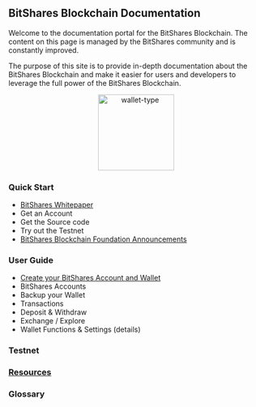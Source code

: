 ## BitShares Blockchain Documentation


Welcome to the documentation portal for the BitShares Blockchain. The
content on this page is managed by the BitShares community and is
constantly improved.

The purpose of this site is to provide in-depth documentation about the
BitShares Blockchain and make it easier for users and developers to
leverage the full power of the BitShares Blockchain.


<p align="center">
  <img src="https://github.com/bitshares/how.bitshares.works/blob/master/source/bitshares-logo.png" width="150" title="wallet-type">
</p>

### Quick Start

* [BitShares Whitepaper](http://bitshares.foundation/)
* Get an Account
* Get the Source code 
* Try out the Testnet 
* [BitShares Blockchain Foundation Announcements ](http://www.bitshares.foundation/)


### User Guide
- [Create your BitShares Account and Wallet](/bbf/user_guide/create_account.md#create-your-bitshares-account-and-wallet)
- BitShares Accounts
- Backup your Wallet
- Transactions
- Deposit & Withdraw
- Exchange / Explore
- Wallet Functions & Settings (details)

### Testnet

### [Resources](/bbf/resources#resources)


### Glossary

